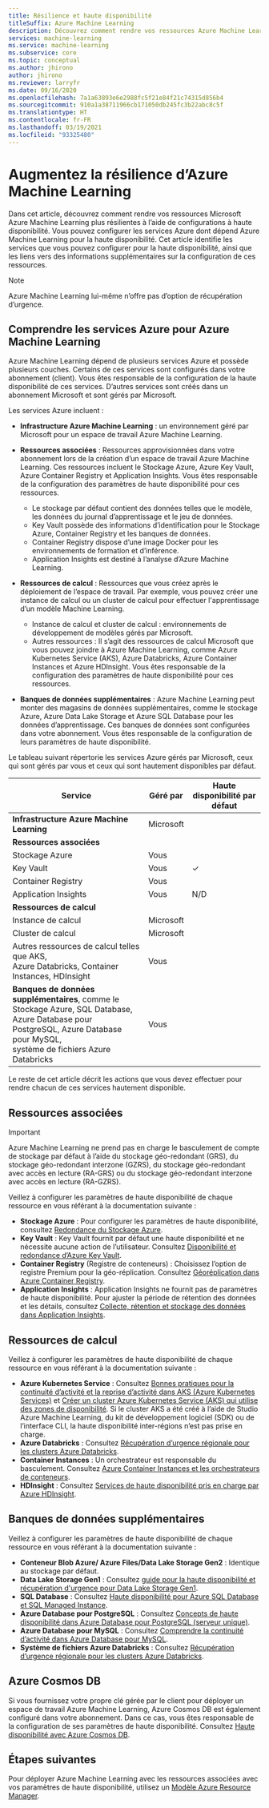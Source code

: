 ```yaml
---
title: Résilience et haute disponibilité
titleSuffix: Azure Machine Learning
description: Découvrez comment rendre vos ressources Azure Machine Learning plus résistantes aux pannes à l’aide d’une configuration à haute disponibilité.
services: machine-learning
ms.service: machine-learning
ms.subservice: core
ms.topic: conceptual
ms.author: jhirono
author: jhirono
ms.reviewer: larryfr
ms.date: 09/16/2020
ms.openlocfilehash: 7a1a63893e6e2988fc5f21e84f21c74315d856b4
ms.sourcegitcommit: 910a1a38711966cb171050db245fc3b22abc8c5f
ms.translationtype: HT
ms.contentlocale: fr-FR
ms.lasthandoff: 03/19/2021
ms.locfileid: "93325480"
---
```

# <a name="increase-azure-machine-learning-resiliency"></a>Augmentez la résilience d’Azure Machine Learning



Dans cet article, découvrez comment rendre vos ressources Microsoft Azure Machine Learning plus résilientes à l’aide de configurations à haute disponibilité. Vous pouvez configurer les services Azure dont dépend Azure Machine Learning pour la haute disponibilité. Cet article identifie les services que vous pouvez configurer pour la haute disponibilité, ainsi que les liens vers des informations supplémentaires sur la configuration de ces ressources.

> [!NOTE]
> Azure Machine Learning lui-même n’offre pas d’option de récupération d’urgence.

## <a name="understand-azure-services-for-azure-machine-learning"></a>Comprendre les services Azure pour Azure Machine Learning

Azure Machine Learning dépend de plusieurs services Azure et possède plusieurs couches. Certains de ces services sont configurés dans votre abonnement (client). Vous êtes responsable de la configuration de la haute disponibilité de ces services. D’autres services sont créés dans un abonnement Microsoft et sont gérés par Microsoft. 

Les services Azure incluent :

* **Infrastructure Azure Machine Learning** : un environnement géré par Microsoft pour un espace de travail Azure Machine Learning.

* **Ressources associées** : Ressources approvisionnées dans votre abonnement lors de la création d’un espace de travail Azure Machine Learning. Ces ressources incluent le Stockage Azure, Azure Key Vault, Azure Container Registry et Application Insights. Vous êtes responsable de la configuration des paramètres de haute disponibilité pour ces ressources.
  * Le stockage par défaut contient des données telles que le modèle, les données du journal d’apprentissage et le jeu de données.
  * Key Vault possède des informations d’identification pour le Stockage Azure, Container Registry et les banques de données.
  * Container Registry dispose d’une image Docker pour les environnements de formation et d’inférence.
  * Application Insights est destiné à l’analyse d’Azure Machine Learning.

* **Ressources de calcul** : Ressources que vous créez après le déploiement de l’espace de travail. Par exemple, vous pouvez créer une instance de calcul ou un cluster de calcul pour effectuer l'apprentissage d’un modèle Machine Learning.
  * Instance de calcul et cluster de calcul : environnements de développement de modèles gérés par Microsoft.
  * Autres ressources : Il s’agit des ressources de calcul Microsoft que vous pouvez joindre à Azure Machine Learning, comme Azure Kubernetes Service (AKS), Azure Databricks, Azure Container Instances et Azure HDInsight. Vous êtes responsable de la configuration des paramètres de haute disponibilité pour ces ressources.

* **Banques de données supplémentaires** : Azure Machine Learning peut monter des magasins de données supplémentaires, comme le stockage Azure, Azure Data Lake Storage et Azure SQL Database pour les données d’apprentissage.  Ces banques de données sont configurées dans votre abonnement. Vous êtes responsable de la configuration de leurs paramètres de haute disponibilité.

Le tableau suivant répertorie les services Azure gérés par Microsoft, ceux qui sont gérés par vous et ceux qui sont hautement disponibles par défaut.

| Service | Géré par | Haute disponibilité par défaut |
| ----- | ----- | ----- |
| **Infrastructure Azure Machine Learning** | Microsoft | |
| **Ressources associées** |
| Stockage Azure | Vous | |
| Key Vault | Vous | ✓ |
| Container Registry | Vous | |
| Application Insights | Vous | N/D |
| **Ressources de calcul** |
| Instance de calcul | Microsoft |  |
| Cluster de calcul | Microsoft |  |
| Autres ressources de calcul telles que AKS, <br>Azure Databricks, Container Instances, HDInsight | Vous |  |
| **Banques de données supplémentaires**, comme le Stockage Azure, SQL Database,<br> Azure Database pour PostgreSQL, Azure Database pour MySQL, <br>système de fichiers Azure Databricks | Vous | |

Le reste de cet article décrit les actions que vous devez effectuer pour rendre chacun de ces services hautement disponible.

## <a name="associated-resources"></a>Ressources associées

> [!IMPORTANT]
> Azure Machine Learning ne prend pas en charge le basculement de compte de stockage par défaut à l’aide du stockage géo-redondant (GRS), du stockage géo-redondant interzone (GZRS), du stockage géo-redondant avec accès en lecture (RA-GRS) ou du stockage géo-redondant interzone avec accès en lecture (RA-GZRS).

Veillez à configurer les paramètres de haute disponibilité de chaque ressource en vous référant à la documentation suivante :

* **Stockage Azure** : Pour configurer les paramètres de haute disponibilité, consultez [Redondance du Stockage Azure](../storage/common/storage-redundancy.md).
* **Key Vault** : Key Vault fournit par défaut une haute disponibilité et ne nécessite aucune action de l’utilisateur.  Consultez [Disponibilité et redondance d’Azure Key Vault](../key-vault/general/disaster-recovery-guidance.md).
* **Container Registry** (Registre de conteneurs) : Choisissez l’option de registre Premium pour la géo-réplication. Consultez [Géoréplication dans Azure Container Registry](../container-registry/container-registry-geo-replication.md).
* **Application Insights** : Application Insights ne fournit pas de paramètres de haute disponibilité. Pour ajuster la période de rétention des données et les détails, consultez [Collecte, rétention et stockage des données dans Application Insights](../azure-monitor/app/data-retention-privacy.md#how-long-is-the-data-kept).

## <a name="compute-resources"></a>Ressources de calcul

Veillez à configurer les paramètres de haute disponibilité de chaque ressource en vous référant à la documentation suivante :

* **Azure Kubernetes Service** : Consultez [Bonnes pratiques pour la continuité d’activité et la reprise d’activité dans AKS (Azure Kubernetes Services)](../aks/operator-best-practices-multi-region.md) et [Créer un cluster Azure Kubernetes Service (AKS) qui utilise des zones de disponibilité](../aks/availability-zones.md). Si le cluster AKS a été créé à l’aide de Studio Azure Machine Learning, du kit de développement logiciel (SDK) ou de l’interface CLI, la haute disponibilité inter-régions n’est pas prise en charge.
* **Azure Databricks** : Consultez [Récupération d’urgence régionale pour les clusters Azure Databricks](/azure/databricks/scenarios/howto-regional-disaster-recovery).
* **Container Instances** : Un orchestrateur est responsable du basculement. Consultez [Azure Container Instances et les orchestrateurs de conteneurs](../container-instances/container-instances-orchestrator-relationship.md).
* **HDInsight** : Consultez [Services de haute disponibilité pris en charge par Azure HDInsight](../hdinsight/hdinsight-high-availability-components.md).

## <a name="additional-data-stores"></a>Banques de données supplémentaires

Veillez à configurer les paramètres de haute disponibilité de chaque ressource en vous référant à la documentation suivante :

* **Conteneur Blob Azure/ Azure Files/Data Lake Storage Gen2** : Identique au stockage par défaut.
* **Data Lake Storage Gen1** : Consultez [guide pour la haute disponibilité et récupération d'urgence pour Data Lake Storage Gen1](../data-lake-store/data-lake-store-disaster-recovery-guidance.md).
* **SQL Database** : Consultez [Haute disponibilité pour Azure SQL Database et SQL Managed Instance](../azure-sql/database/high-availability-sla.md).
* **Azure Database pour PostgreSQL** : Consultez [Concepts de haute disponibilité dans Azure Database pour PostgreSQL (serveur unique)](../postgresql/concepts-high-availability.md).
* **Azure Database pour MySQL** : Consultez [Comprendre la continuité d’activité dans Azure Database pour MySQL](../mysql/concepts-business-continuity.md).
* **Système de fichiers Azure Databricks** : Consultez [Récupération d’urgence régionale pour les clusters Azure Databricks](/azure/databricks/scenarios/howto-regional-disaster-recovery).

## <a name="azure-cosmos-db"></a>Azure Cosmos DB

Si vous fournissez votre propre clé gérée par le client pour déployer un espace de travail Azure Machine Learning, Azure Cosmos DB est également configuré dans votre abonnement. Dans ce cas, vous êtes responsable de la configuration de ses paramètres de haute disponibilité. Consultez [Haute disponibilité avec Azure Cosmos DB](../cosmos-db/high-availability.md).

## <a name="next-steps"></a>Étapes suivantes

Pour déployer Azure Machine Learning avec les ressources associées avec vos paramètres de haute disponibilité, utilisez un [Modèle Azure Resource Manager](https://github.com/Azure/azure-quickstart-templates/tree/master/201-machine-learning-advanced).